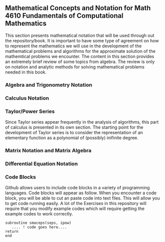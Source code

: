 ## Mathematical Concepts and Notation for Math 4610 Fundamentals of Computational Mathematics

This section presents mathematical notation that will be used through out the repository/book. It is important to have some type
of agreement on how to represent the mathematics we will use in the development of the mathematical problems and algorithms for
the approximate solution of the mathemtical problems we encounter. The content in this section provides an extremely brief review
of some topics from algebra. The review is only on notation and analytic methods for solving mathematical problems needed in this
book.

### Algebra and Trigonometry Notation

### Calculus Notation

### Taylor/Power Series

Since Taylor series appear frequently in the analysis of algorithms, this part of calculus is presented in its own section. The
starting point for the development of Taylor series is to consider the representation of an elementary function as a polynomial of
(possibly) inifinite degree.

### Matrix Notation and Matrix Algebra

### Differential Equation Notation

### Code Blocks

Github allows users to include code blocks in a variety of programming languages. Code blocks will appear as follow. When you
encounter a code block, you will be able to cut an paste code into text files. This will allow you to get code running easily.
A lot of the Exercises in this repository will require that you modify example codes which will require getting the example
codes to work correctly.

    subroutine smaceps(seps, ipow)
       .... ! code goes here....
    return
    end

